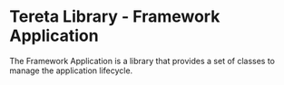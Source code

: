 # Tereta Library - Framework Application

The Framework Application is a library that provides a set of classes to manage the application lifecycle.
